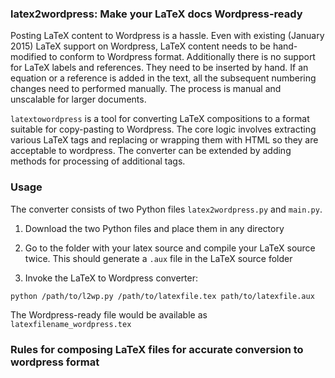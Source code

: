 ### latex2wordpress: Make your LaTeX docs Wordpress-ready

Posting LaTeX content to Wordpress is a hassle. Even with existing (January 2015) LaTeX support on Wordpress, 
LaTeX content needs to be hand-modified to conform to Wordpress format. Additionally
there is no support for LaTeX labels and references. They need to be inserted by hand. 
If an equation or a reference is added in the text, all the subsequent numbering changes need to performed
manually. The process is manual and unscalable for larger documents. 

```latextowordpress``` is a tool for converting LaTeX compositions to a format suitable for copy-pasting to Wordpress. 
The core logic involves extracting various LaTeX tags and replacing or wrapping them with HTML so they are acceptable to 
wordpress. The converter can be extended by adding methods for processing of additional tags. 

### Usage
The converter consists of two Python files ```latex2wordpress.py``` and ```main.py```. 

 1. Download the two Python files and place them in any directory

 2. Go to the folder with your latex source and compile your LaTeX source twice. This should 
 generate a ```.aux``` file in the LaTeX source folder
 
 3. Invoke the LaTeX to Wordpress converter:

 ```python /path/to/l2wp.py /path/to/latexfile.tex path/to/latexfile.aux```

The Wordpress-ready file would be available as ```latexfilename_wordpress.tex``` 

### Rules for composing LaTeX files for accurate conversion to wordpress format


<!--Custom LaTeX to Wordpress converters <a href="https://lucatrevisan.wordpress.com/latex-to-wordpress/">exist</a>. 
These are applicable to mathematical publishing and nicely deals with -->

